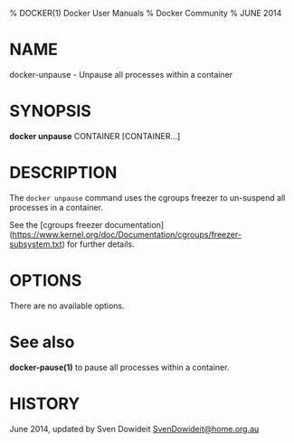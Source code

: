 % DOCKER(1) Docker User Manuals
% Docker Community
% JUNE 2014
# NAME
docker-unpause - Unpause all processes within a container

# SYNOPSIS
**docker unpause**
CONTAINER [CONTAINER...]

# DESCRIPTION

The `docker unpause` command uses the cgroups freezer to un-suspend all
processes in a container.

See the [cgroups freezer documentation]
(https://www.kernel.org/doc/Documentation/cgroups/freezer-subsystem.txt) for
further details.

# OPTIONS
There are no available options.

# See also
**docker-pause(1)** to pause all processes within a container.

# HISTORY
June 2014, updated by Sven Dowideit <SvenDowideit@home.org.au>

